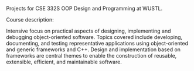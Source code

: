 Projects for CSE 332S OOP Design and Programming at WUSTL.

Course description:

Intensive focus on practical aspects of designing, implementing and debugging object-oriented software. Topics covered include developing, documenting, and testing representative applications using object-oriented and generic frameworks and C++. Design and implementation based on frameworks are central themes to enable the construction of reusable, extensible, efficient, and maintainable software. 
